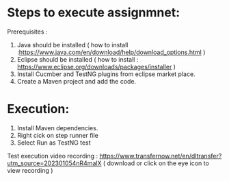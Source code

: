 # Steps to execute assignmnet:
Prerequisites :
1. Java should be installed ( how to install :https://www.java.com/en/download/help/download_options.html )
2. Eclipse should be installed ( how to install : https://www.eclipse.org/downloads/packages/installer )
3. Install Cucmber and TestNG plugins from eclipse market place.
4. Create a Maven project and add the code.
# Execution:
1. Install Maven dependencies.
2. Right cick on step runner file
3. Select Run as TestNG test

Test execution video recording : https://www.transfernow.net/en/dltransfer?utm_source=202301054nR4malX 
( download or click on the eye icon to view recording )
